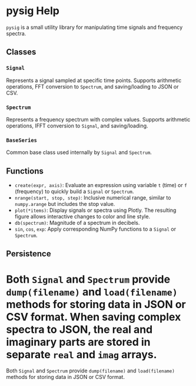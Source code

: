 # pysig Help

`pysig` is a small utility library for manipulating time signals and frequency spectra.

## Classes

### `Signal`
Represents a signal sampled at specific time points. Supports arithmetic operations, FFT conversion to `Spectrum`, and saving/loading to JSON or CSV.

### `Spectrum`
Represents a frequency spectrum with complex values. Supports arithmetic operations, IFFT conversion to `Signal`, and saving/loading.

### `BaseSeries`
Common base class used internally by `Signal` and `Spectrum`.

## Functions

- `create(expr, axis)`: Evaluate an expression using variable `t` (time) or `f` (frequency) to quickly build a `Signal` or `Spectrum`.
- `nrange(start, stop, step)`: Inclusive numerical range, similar to `numpy.arange` but includes the stop value.
- `plot(*items)`: Display signals or spectra using Plotly. The resulting figure allows interactive changes to color and line style.
- `db(spectrum)`: Magnitude of a spectrum in decibels.
- `sin`, `cos`, `exp`: Apply corresponding NumPy functions to a `Signal` or `Spectrum`.

## Persistence


Both `Signal` and `Spectrum` provide `dump(filename)` and `load(filename)` methods for storing data in JSON or CSV format. When saving complex spectra to JSON, the real and imaginary parts are stored in separate `real` and `imag` arrays.
=======
Both `Signal` and `Spectrum` provide `dump(filename)` and `load(filename)` methods for storing data in JSON or CSV format.


